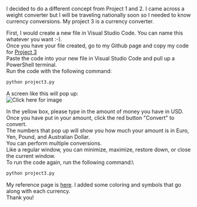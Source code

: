 I decided to do a different concept from Project 1 and 2. I came across a weight converter but I will be traveling nationally soon so I needed to know currency conversions. My project 3 is a currency converter. 

First, I would create a new file in Visual Studio Code. You can name this whatever you want :-).\
Once you have your file created, go to my Github page and copy my code for [Project 3](https://github.com/meyer2rn/it3038c-scripts/blob/main/project1/project3.py)\
Paste the code into your new file in Visual Studio Code and pull up a PowerShell terminal.\
Run the code with the following command: 
```bash
python project3.py
```
A screen like this will pop up:\
![Click here for image](https://user-images.githubusercontent.com/75221251/142518184-711ed8a5-32a0-470e-be48-a77031153bd6.png)

In the yellow box, please type in the amount of money you have in USD.\
Once you have put in your amount, click the red button "Convert" to convert.\
The numbers that pop up will show you how much your amount is in Euro, Yen, Pound, and Australian Dollar.\
You can perform multiple conversions.\
Like a regular window, you can minimize, maximize, restore down, or close the current window.\
To run the code again, run the following command:\
```bash
python project3.py
```
My reference page is [here](https://www.geeksforgeeks.org/python-weight-conversion-gui-using-tkinter/). I added some coloring and symbols that go along with each currency.\
Thank you!
